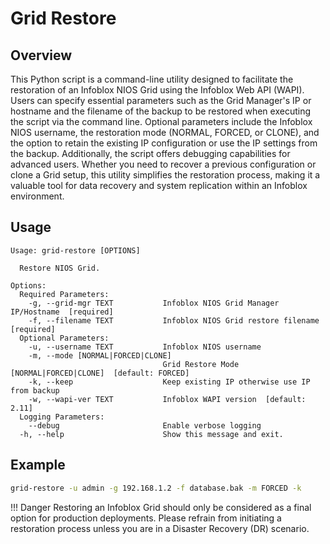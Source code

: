 # Grid Restore

## Overview

This Python script is a command-line utility designed to facilitate the restoration of an Infoblox NIOS Grid using the
Infoblox Web API (WAPI). Users can specify essential parameters such as the Grid Manager's IP or hostname and the
filename of the backup to be restored when executing the script via the command line. Optional parameters include the
Infoblox NIOS username, the restoration mode (NORMAL, FORCED, or CLONE), and the option to retain the existing IP
configuration or use the IP settings from the backup. Additionally, the script offers debugging capabilities for
advanced users. Whether you need to recover a previous configuration or clone a Grid setup, this utility simplifies the
restoration process, making it a valuable tool for data recovery and system replication within an Infoblox environment.

## Usage

```
Usage: grid-restore [OPTIONS]

  Restore NIOS Grid.

Options:
  Required Parameters: 
    -g, --grid-mgr TEXT           Infoblox NIOS Grid Manager IP/Hostname  [required]
    -f, --filename TEXT           Infoblox NIOS Grid restore filename  [required]
  Optional Parameters: 
    -u, --username TEXT           Infoblox NIOS username
    -m, --mode [NORMAL|FORCED|CLONE]
                                  Grid Restore Mode [NORMAL|FORCED|CLONE]  [default: FORCED]
    -k, --keep                    Keep existing IP otherwise use IP from backup
    -w, --wapi-ver TEXT           Infoblox WAPI version  [default: 2.11]
  Logging Parameters: 
    --debug                       Enable verbose logging
  -h, --help                      Show this message and exit.

```

## Example

```sh
grid-restore -u admin -g 192.168.1.2 -f database.bak -m FORCED -k
```

!!! Danger
Restoring an Infoblox Grid should only be considered as a final option for production deployments. Please refrain from
initiating a restoration process unless you are in a Disaster Recovery (DR) scenario.


